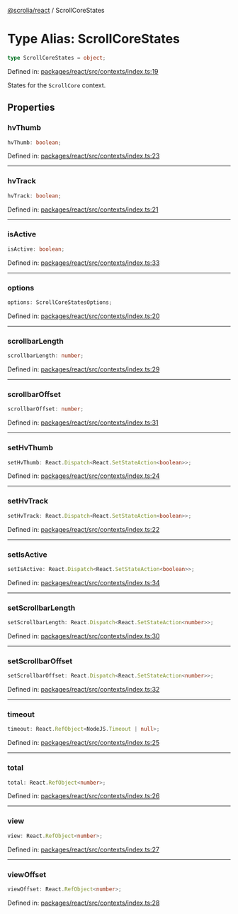 [@scrolia/react](../README.md) / ScrollCoreStates

# Type Alias: ScrollCoreStates

```ts
type ScrollCoreStates = object;
```

Defined in: [packages/react/src/contexts/index.ts:19](https://github.com/alpheus-day/scrolia/blob/a7062c82222b0dcb500e88f7ca3fff69b13a5fcd/packages/react/src/contexts/index.ts#L19)

States for the `ScrollCore` context.

## Properties

### hvThumb

```ts
hvThumb: boolean;
```

Defined in: [packages/react/src/contexts/index.ts:23](https://github.com/alpheus-day/scrolia/blob/a7062c82222b0dcb500e88f7ca3fff69b13a5fcd/packages/react/src/contexts/index.ts#L23)

***

### hvTrack

```ts
hvTrack: boolean;
```

Defined in: [packages/react/src/contexts/index.ts:21](https://github.com/alpheus-day/scrolia/blob/a7062c82222b0dcb500e88f7ca3fff69b13a5fcd/packages/react/src/contexts/index.ts#L21)

***

### isActive

```ts
isActive: boolean;
```

Defined in: [packages/react/src/contexts/index.ts:33](https://github.com/alpheus-day/scrolia/blob/a7062c82222b0dcb500e88f7ca3fff69b13a5fcd/packages/react/src/contexts/index.ts#L33)

***

### options

```ts
options: ScrollCoreStatesOptions;
```

Defined in: [packages/react/src/contexts/index.ts:20](https://github.com/alpheus-day/scrolia/blob/a7062c82222b0dcb500e88f7ca3fff69b13a5fcd/packages/react/src/contexts/index.ts#L20)

***

### scrollbarLength

```ts
scrollbarLength: number;
```

Defined in: [packages/react/src/contexts/index.ts:29](https://github.com/alpheus-day/scrolia/blob/a7062c82222b0dcb500e88f7ca3fff69b13a5fcd/packages/react/src/contexts/index.ts#L29)

***

### scrollbarOffset

```ts
scrollbarOffset: number;
```

Defined in: [packages/react/src/contexts/index.ts:31](https://github.com/alpheus-day/scrolia/blob/a7062c82222b0dcb500e88f7ca3fff69b13a5fcd/packages/react/src/contexts/index.ts#L31)

***

### setHvThumb

```ts
setHvThumb: React.Dispatch<React.SetStateAction<boolean>>;
```

Defined in: [packages/react/src/contexts/index.ts:24](https://github.com/alpheus-day/scrolia/blob/a7062c82222b0dcb500e88f7ca3fff69b13a5fcd/packages/react/src/contexts/index.ts#L24)

***

### setHvTrack

```ts
setHvTrack: React.Dispatch<React.SetStateAction<boolean>>;
```

Defined in: [packages/react/src/contexts/index.ts:22](https://github.com/alpheus-day/scrolia/blob/a7062c82222b0dcb500e88f7ca3fff69b13a5fcd/packages/react/src/contexts/index.ts#L22)

***

### setIsActive

```ts
setIsActive: React.Dispatch<React.SetStateAction<boolean>>;
```

Defined in: [packages/react/src/contexts/index.ts:34](https://github.com/alpheus-day/scrolia/blob/a7062c82222b0dcb500e88f7ca3fff69b13a5fcd/packages/react/src/contexts/index.ts#L34)

***

### setScrollbarLength

```ts
setScrollbarLength: React.Dispatch<React.SetStateAction<number>>;
```

Defined in: [packages/react/src/contexts/index.ts:30](https://github.com/alpheus-day/scrolia/blob/a7062c82222b0dcb500e88f7ca3fff69b13a5fcd/packages/react/src/contexts/index.ts#L30)

***

### setScrollbarOffset

```ts
setScrollbarOffset: React.Dispatch<React.SetStateAction<number>>;
```

Defined in: [packages/react/src/contexts/index.ts:32](https://github.com/alpheus-day/scrolia/blob/a7062c82222b0dcb500e88f7ca3fff69b13a5fcd/packages/react/src/contexts/index.ts#L32)

***

### timeout

```ts
timeout: React.RefObject<NodeJS.Timeout | null>;
```

Defined in: [packages/react/src/contexts/index.ts:25](https://github.com/alpheus-day/scrolia/blob/a7062c82222b0dcb500e88f7ca3fff69b13a5fcd/packages/react/src/contexts/index.ts#L25)

***

### total

```ts
total: React.RefObject<number>;
```

Defined in: [packages/react/src/contexts/index.ts:26](https://github.com/alpheus-day/scrolia/blob/a7062c82222b0dcb500e88f7ca3fff69b13a5fcd/packages/react/src/contexts/index.ts#L26)

***

### view

```ts
view: React.RefObject<number>;
```

Defined in: [packages/react/src/contexts/index.ts:27](https://github.com/alpheus-day/scrolia/blob/a7062c82222b0dcb500e88f7ca3fff69b13a5fcd/packages/react/src/contexts/index.ts#L27)

***

### viewOffset

```ts
viewOffset: React.RefObject<number>;
```

Defined in: [packages/react/src/contexts/index.ts:28](https://github.com/alpheus-day/scrolia/blob/a7062c82222b0dcb500e88f7ca3fff69b13a5fcd/packages/react/src/contexts/index.ts#L28)
